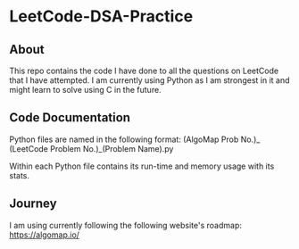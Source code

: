 # LeetCode-DSA-Practice

## About
This repo contains the code I have done to all the questions on LeetCode that I have attempted. I am currently using Python as I am strongest in it and might learn to solve using C in the future. 

## Code Documentation
Python files are named in the following format:
(AlgoMap Prob No.)_ (LeetCode Problem No.)_(Problem Name).py

Within each Python file contains its run-time and memory usage with its stats.

## Journey
I am using currently following the following website's roadmap: 
https://algomap.io/ 
